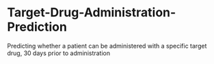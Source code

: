 # Target-Drug-Administration-Prediction
Predicting whether a patient can be administered with a specific target drug, 30 days prior to administration
